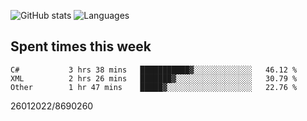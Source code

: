 ![GitHub stats](https://github-readme-stats.vercel.app/api?username=emipa606&theme=github_dark&show_icons=true) 
![Languages](https://github-readme-stats.vercel.app/api/top-langs/?username=emipa606&theme=github_dark&layout=compact)

## Spent times this week
<!--START_SECTION:waka-->

```text
C#           3 hrs 38 mins   ███████████▓░░░░░░░░░░░░░   46.12 %
XML          2 hrs 26 mins   ███████▓░░░░░░░░░░░░░░░░░   30.79 %
Other        1 hr 47 mins    █████▓░░░░░░░░░░░░░░░░░░░   22.76 %
```

<!--END_SECTION:waka-->


26012022/8690260
